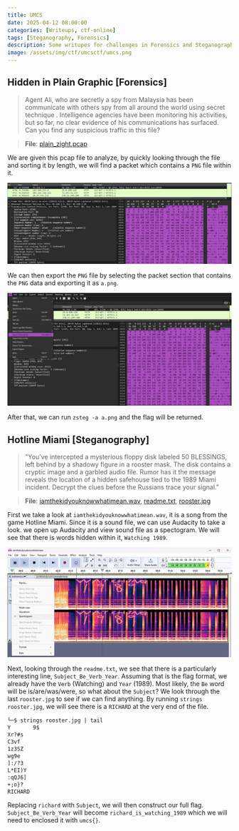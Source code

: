 ```yaml
---
title: UMCS
date: 2025-04-12 08:00:00
categories: [Writeups, ctf-online]
tags: [Steganography, Forensics]
description: Some writupes for challenges in Forensics and Steganography
image: /assets/img/ctf/umcsctf/umcs.png
---
```


## Hidden in Plain Graphic [Forensics]
> Agent Ali, who are secretly a spy from Malaysia has been communicate with others spy from all around the world using secret technique . Intelligence agencies have been monitoring his activities, but so far, no clear evidence of his communications has surfaced. Can you find any suspicious traffic in this file?

> **File**: [plain_zight.pcap](/assets/files/umcsctf/plain_zight.pcap)

We are given this pcap file to analyze, by quickly looking through the file and sorting it by length, we will find a packet which contains a `PNG` file within it.

![png-in-packet.png](/assets//img/ctf/umcsctf/png-in-packet.png)

We can then export the `PNG` file by selecting the packet section that contains the `PNG` data and exporting it as `a.png`.

![export-png.png](/assets/img/ctf/umcsctf/export-png.png)

After that, we can run `zsteg -a a.png` and the flag will be returned.

## Hotline Miami [Steganography]
> "You’ve intercepted a mysterious floppy disk labeled 50 BLESSINGS, left behind by a shadowy figure in a rooster mask. The disk contains a cryptic image and a garbled audio file. Rumor has it the message reveals the location of a hidden safehouse tied to the 1989 Miami incident. Decrypt the clues before the Russians trace your signal."

> **File**: [iamthekidyouknowwhatimean.wav](/assets/files/umcsctf/iamthekidyouknowwhatimean.wav), [readme.txt](/assets/files/umcsctf/rooster.jpg), [rooster.jpg](/assets/files/umcsctf/rooster.jpg)

First we take a look at `iamthekidyouknowwhatimean.wav`, it is a song from the game Hotline Miami. Since it is a sound file, we can use Audacity to take a look. we open up Audacity and view sound file as a spectogram. We will see that there is words hidden within it, `Watching 1989`.

![audacity.png](/assets/img/ctf/umcsctf/audacity.png)

Next, looking through the `readme.txt`, we see that there is a particularly interesting line, `Subject_Be_Verb_Year`. Assuming that is the flag format, we already have the `Verb` (Watching) and `Year` (1989). Most likely, the `Be` word will be is/are/was/were, so what about the `Subject`? We look through the last `rooster.jpg` to see if we can find anything. By running `strings rooster.jpg`, we will see there is a `RICHARD` at the very end of the file. 

```
└─$ strings rooster.jpg | tail
Y       9$
Xr?#s
C3vf
1z3SZ
wg9e
]:/?3
L*EI)Y
:qQJ6]
+;o}?
RICHARD
```

Replacing `richard` with `Subject`, we will then construct our full flag. `Subject_Be_Verb_Year` will become `richard_is_watching_1989` which we will need to enclosed it with `umcs{}`.
